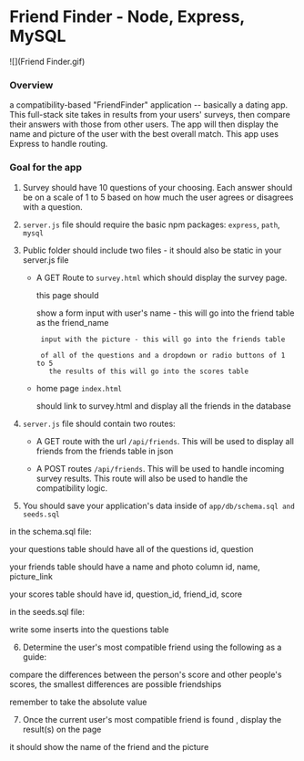 # Friend Finder - Node, Express, MySQL

![](Friend Finder.gif)

### Overview

a compatibility-based "FriendFinder" application -- basically a dating app. This full-stack site takes in results from your users' surveys, then compare their answers with those from other users. The app will then display the name and picture of the user with the best overall match. This app uses Express to handle routing.

### Goal for the app

1.  Survey should have 10 questions of your choosing. Each answer should be on a scale of 1 to 5 based on how much the user agrees or disagrees with a question.

2.  `server.js` file should require the basic npm packages: `express`, `path`, `mysql`

3.  Public folder should include two files - it should also be static in your server.js file

    - A GET Route to `survey.html` which should display the survey page.

      this page should

      show a form
      input with user's name - this will go into the friend table as the friend_name

           input with the picture - this will go into the friends table

           of all of the questions and a dropdown or radio buttons of 1 to 5
             the results of this will go into the scores table

    - home page `index.html`

      should link to survey.html and display all the friends in the database

4.  `server.js` file should contain two routes:

    - A GET route with the url `/api/friends`. This will be used to display all friends from the friends table in json

    - A POST routes `/api/friends`. This will be used to handle incoming survey results. This route will also be used to handle the compatibility logic.

5.  You should save your application's data inside of `app/db/schema.sql and seeds.sql`

in the schema.sql file:

your questions table should have all of the questions
id, question

your friends table should have a name and photo column
id, name, picture_link

your scores table should have
id, question_id, friend_id, score

in the seeds.sql file:

write some inserts into the questions table

6. Determine the user's most compatible friend using the following as a guide:

compare the differences between the person's score and other people's scores, the smallest differences are possible friendships

remember to take the absolute value

7. Once the current user's most compatible friend is found , display the result(s) on the page

it should show the name of the friend and the picture
